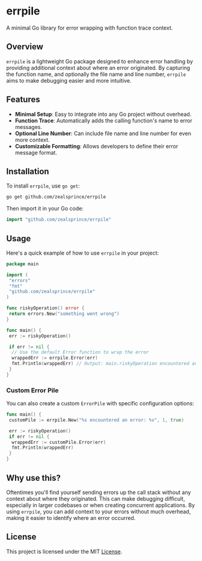 # errpile

A minimal Go library for error wrapping with function trace context.

## Overview

`errpile` is a lightweight Go package designed to enhance error handling by providing additional context about where an error originated. By capturing the function name, and optionally the file name and line number, `errpile` aims to make debugging easier and more intuitive.

## Features

- **Minimal Setup**: Easy to integrate into any Go project without overhead.
- **Function Trace**: Automatically adds the calling function's name to error messages.
- **Optional Line Number**: Can include file name and line number for even more context.
- **Customizable Formatting**: Allows developers to define their error message format.

## Installation

To install `errpile`, use `go get`:

```bash
go get github.com/zealsprince/errpile
```

Then import it in your Go code:

```go
import "github.com/zealsprince/errpile"
```

## Usage

Here's a quick example of how to use `errpile` in your project:

```go
package main

import (
 "errors"
 "fmt"
 "github.com/zealsprince/errpile"
)

func riskyOperation() error {
 return errors.New("something went wrong")
}

func main() {
 err := riskyOperation()

 if err != nil {
  // Use the default Error function to wrap the error
  wrappedErr := errpile.Error(err)
  fmt.Println(wrappedErr) // Output: main.riskyOperation encountered an error: something went wrong
 }
}
```

### Custom Error Pile

You can also create a custom `ErrorPile` with specific configuration options:

```go
func main() {
 customPile := errpile.New("%s encountered an error: %v", 1, true)

 err := riskyOperation()
 if err != nil {
  wrappedErr := customPile.Error(err)
  fmt.Println(wrappedErr)
 }
}
```

## Why use this?

Oftentimes you'll find yourself sending errors up the call stack without any context about where they originated. This can make debugging difficult, especially in larger codebases or when creating concurrent applications. By using `errpile`, you can add context to your errors without much overhead, making it easier to identify where an error occurred.

## License

This project is licensed under the MIT [License](LICENSE).
